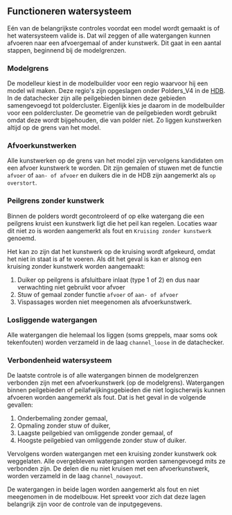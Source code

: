 ## **Functioneren watersysteem**
Eén van de belangrijkste controles voordat een model wordt gemaakt is of het watersysteem valide is. Dat wil zeggen of alle watergangen kunnen afvoeren naar een afvoergemaal of ander kunstwerk. Dit gaat in een aantal stappen, beginnend bij de modelgrenzen.

### Modelgrens
De modelleur kiest in de modelbuilder voor een regio waarvoor hij een model wil maken. Deze regio's zijn opgeslagen onder Polders_V4 in de [HDB](../f_inhoud_HDB/1_inhoud_HDB.md). In de datachecker zijn alle peilgebieden binnen deze gebieden samengevoegd tot poldercluster. Eigenlijk kies je daarom in de modelbuilder voor een poldercluster. De geometrie van de peilgebieden wordt gebruikt omdat deze wordt bijgehouden, die van polder niet. Zo liggen kunstwerken altijd op de grens van het model. 

### Afvoerkunstwerken
Alle kunstwerken op de grens van het model zijn vervolgens kandidaten om een afvoer kunstwerk te worden. Dit zijn gemalen of stuwen met de functie ```afvoer``` of ```aan- of afvoer``` en duikers die in de HDB zijn aangemerkt als ```op overstort```.

### Peilgrens zonder kunstwerk
Binnen de polders wordt gecontroleerd of op elke watergang die een peilgrens kruist een kunstwerk ligt die het peil kan regelen. Locaties waar dit niet zo is worden aangemerkt als fout en ```Kruising zonder kunstwerk``` genoemd.

Het kan zo zijn dat het kunstwerk op de kruising wordt afgekeurd, omdat het niet in staat is af te voeren. Als dit het geval is kan er alsnog een kruising zonder kunstwerk worden aangemaakt:

1. Duiker op peilgrens is afsluitbare inlaat  (type 1 of 2) en dus naar verwachting niet gebruikt voor afvoer
2. Stuw of gemaal zonder functie ```afvoer``` of ```aan- of afvoer```
3. Vispassages worden niet meegenomen als afvoerkunstwerk.

### Losliggende watergangen
Alle watergangen die helemaal los liggen (soms greppels, maar soms ook tekenfouten) worden verzameld in de laag ```channel_loose``` in de datachecker. 

### Verbondenheid watersysteem
De laatste controle is of alle watergangen binnen de modelgrenzen verbonden zijn met een afvoerkunstwerk (op de modelgrens). Watergangen binnen peilgebieden of peilafwijkingsgebieden die niet logischerwijs kunnen afvoeren worden aangemerkt als fout. Dat is het geval in de volgende gevallen:

1. Onderbemaling zonder gemaal,
2. Opmaling zonder stuw of duiker,
3. Laagste peilgebied van omliggende zonder gemaal, of
4. Hoogste peilgebied van omliggende zonder stuw of duiker.

Vervolgens worden watergangen met een kruising zonder kunstwerk ook weggelaten. Alle overgebleven watergangen worden samengevoegd mits ze verbonden zijn. De delen die nu niet kruisen met een afvoerkunstwerk, worden verzameld in de laag ```channel_nowayout```. 

De watergangen in beide lagen worden aangemerkt als fout en niet meegenomen in de modelbouw. Het spreekt voor zich dat deze lagen belangrijk zijn voor de controle van de inputgegevens.

